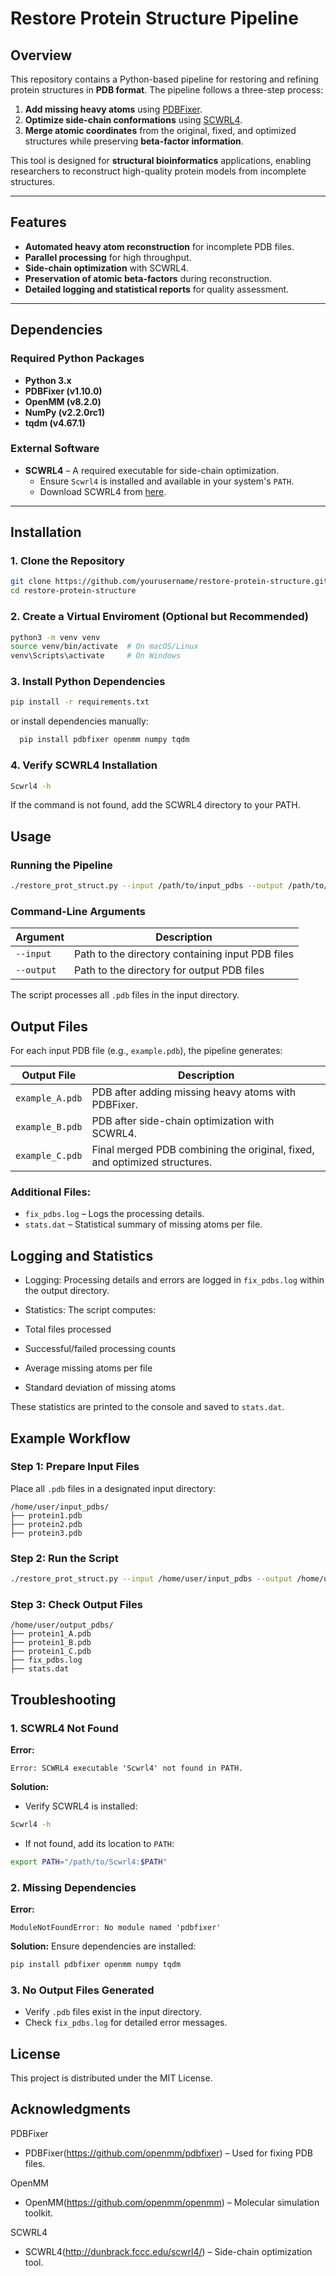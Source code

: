 # Restore Protein Structure Pipeline

## Overview

This repository contains a Python-based pipeline for restoring and refining protein structures in **PDB format**. The pipeline follows a three-step process:

1. **Add missing heavy atoms** using [PDBFixer](https://github.com/openmm/pdbfixer).
2. **Optimize side-chain conformations** using [SCWRL4](http://dunbrack.fccc.edu/scwrl4/).
3. **Merge atomic coordinates** from the original, fixed, and optimized structures while preserving **beta-factor information**.

This tool is designed for **structural bioinformatics** applications, enabling researchers to reconstruct high-quality protein models from incomplete structures.

---

## Features

- **Automated heavy atom reconstruction** for incomplete PDB files.
- **Parallel processing** for high throughput.
- **Side-chain optimization** with SCWRL4.
- **Preservation of atomic beta-factors** during reconstruction.
- **Detailed logging and statistical reports** for quality assessment.

---

## Dependencies

### Required Python Packages

- **Python 3.x**
- **PDBFixer (v1.10.0)**
- **OpenMM (v8.2.0)**
- **NumPy (v2.2.0rc1)**
- **tqdm (v4.67.1)**

### External Software

- **SCWRL4** – A required executable for side-chain optimization.
  - Ensure `Scwrl4` is installed and available in your system's `PATH`.
  - Download SCWRL4 from [here](http://dunbrack.fccc.edu/scwrl4/).

---

## Installation

### 1. Clone the Repository

```bash
git clone https://github.com/yourusername/restore-protein-structure.git
cd restore-protein-structure
```

### 2. Create a Virtual Enviroment (Optional but Recommended)

```bash
python3 -m venv venv
source venv/bin/activate  # On macOS/Linux
venv\Scripts\activate     # On Windows
```

### 3. Install Python Dependencies
```bash
pip install -r requirements.txt
```
or install dependencies manually:

```bash
  pip install pdbfixer openmm numpy tqdm
```

### 4. Verify SCWRL4 Installation

```bash
Scwrl4 -h
```

If the command is not found, add the SCWRL4 directory to your PATH.

## Usage

### Running the Pipeline

```bash
./restore_prot_struct.py --input /path/to/input_pdbs --output /path/to/output_directory
```

### Command-Line Arguments

| Argument | Description |
|------------|--------------------------------------------------|
| `--input` | Path to the directory containing input PDB files | 
| `--output` | Path to the directory for output PDB files |

The script processes all `.pdb` files in the input directory.

## Output Files

For each input PDB file (e.g., `example.pdb`), the pipeline generates:

| Output File | Description |
|----------------------|-------------|
| `example_A.pdb` | PDB after adding missing heavy atoms with PDBFixer. |
| `example_B.pdb` | PDB after side-chain optimization with SCWRL4. |
| `example_C.pdb` | Final merged PDB combining the original, fixed, and optimized structures. |

### Additional Files:
- `fix_pdbs.log` – Logs the processing details.
- `stats.dat` – Statistical summary of missing atoms per file.

## Logging and Statistics

- Logging:
Processing details and errors are logged in `fix_pdbs.log` within the output directory.

- Statistics:
The script computes:
- Total files processed
- Successful/failed processing counts
- Average missing atoms per file
- Standard deviation of missing atoms

These statistics are printed to the console and saved to `stats.dat`.

## Example Workflow

### Step 1: Prepare Input Files
Place all `.pdb` files in a designated input directory:

```
/home/user/input_pdbs/
├── protein1.pdb
├── protein2.pdb
├── protein3.pdb
```

### Step 2: Run the Script

```bash
./restore_prot_struct.py --input /home/user/input_pdbs --output /home/user/output_pdbs
```

### Step 3: Check Output Files

```
/home/user/output_pdbs/
├── protein1_A.pdb
├── protein1_B.pdb
├── protein1_C.pdb
├── fix_pdbs.log
├── stats.dat
```

## Troubleshooting

### 1. SCWRL4 Not Found

**Error:**
```
Error: SCWRL4 executable 'Scwrl4' not found in PATH.
```

**Solution:**
- Verify SCWRL4 is installed:

```bash
Scwrl4 -h
```

- If not found, add its location to `PATH`:

```bash
export PATH="/path/to/Scwrl4:$PATH"
```

### 2. Missing Dependencies

**Error:**
```
ModuleNotFoundError: No module named 'pdbfixer'
```

**Solution:**
Ensure dependencies are installed:

```bash
pip install pdbfixer openmm numpy tqdm
```

### 3. No Output Files Generated

- Verify `.pdb` files exist in the input directory.
- Check `fix_pdbs.log` for detailed error messages.

## License

This project is distributed under the MIT License.


## Acknowledgments

PDBFixer
- PDBFixer(https://github.com/openmm/pdbfixer) – Used for fixing PDB files.
  
OpenMM
- OpenMM(https://github.com/openmm/openmm) – Molecular simulation toolkit.
  
SCWRL4
- SCWRL4(http://dunbrack.fccc.edu/scwrl4/) – Side-chain optimization tool.
